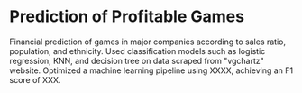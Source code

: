# Prediction of Profitable Games
Financial prediction of games in major companies according to sales ratio, population, and ethnicity.
Used classification models such as logistic regression, KNN, and decision tree on data scraped from "vgchartz" website.
Optimized a machine learning pipeline using XXXX, achieving an F1 score of XXX.
